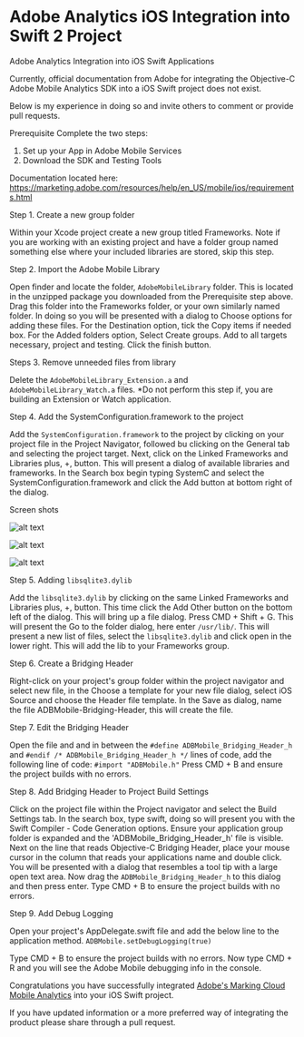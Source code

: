 # Adobe Analytics iOS Integration into Swift 2 Project
Adobe Analytics Integration into iOS Swift Applications

Currently, official documentation from Adobe for integrating the Objective-C Adobe Mobile Analytics SDK into a iOS Swift project does not exist.

Below is my experience in doing so and invite others to comment or provide pull requests.

Prerequisite Complete the two steps:

1. Set up your App in Adobe Mobile Services
2. Download the SDK and Testing Tools

Documentation located here: https://marketing.adobe.com/resources/help/en_US/mobile/ios/requirements.html

Step 1. Create a new group folder

Within your Xcode project create a new group titled Frameworks. Note if you are working with an existing project and have a folder group named something else where your included libraries are stored, skip this step.

Step 2. Import the Adobe Mobile Library

Open finder and locate the folder, `AdobeMobileLibrary` folder. This is located in the unzipped package you downloaded from the Prerequisite step above. Drag this folder into the Frameworks folder, or your own similarly named folder. In doing so you will be presented with a dialog to Choose options for adding these files.  For the Destination option, tick the Copy items if needed box.  For the Added folders option, Select Create groups. Add to all targets necessary, project and testing. Click the finish button.

Steps 3. Remove unneeded files from library

Delete the `AdobeMobileLibrary_Extension.a` and `AdobeMobileLibrary_Watch.a` files. *Do not perform this step if, you are building an Extension or Watch application.

Step 4. Add the SystemConfiguration.framework to the project

Add the `SystemConfiguration.framework` to the project by clicking on your project file in the Project Navigator, followed bu clicking on the General tab and selecting the project target. Next, click on the Linked Frameworks and Libraries plus, +, button.   This will present a dialog of available libraries and frameworks. In the Search box begin typing SystemC and select the SystemConfiguration.framework and click the Add button at bottom right of the dialog.

Screen shots

![alt text](https://dl.dropboxusercontent.com/u/2624610/tutorial-imgs/linking-framework-1.jpg "Screen Shot 1")

![alt text](https://dl.dropboxusercontent.com/u/2624610/tutorial-imgs/linking-framework-2.jpg "Screen Shot 2")

![alt text](https://dl.dropboxusercontent.com/u/2624610/tutorial-imgs/linking-framework-3.jpg "Screen Shot 3")


Step 5. Adding `libsqlite3.dylib`

Add the `libsqlite3.dylib` by clicking on the same Linked Frameworks and Libraries plus, +, button.  This time click the Add Other button on the bottom left of the dialog. This will bring up a file dialog. Press CMD + Shift + G. This will present the Go to the folder dialog, here enter `/usr/lib/`. This will present a new list of files, select the `libsqlite3.dylib` and click open in the lower right. This will add the lib to your Frameworks group.

Step 6. Create a Bridging Header

Right-click on your project's group folder within the project navigator and select new file, in the Choose a template for your new file dialog, select iOS Source and choose the Header file template. In the Save as dialog, name the file ADBMobile-Bridging-Header, this will create the file.

Step 7. Edit the Bridging Header

Open the file and and in between the `#define ADBMobile_Bridging_Header_h` and `#endif /* ADBMobile_Bridging_Header_h */` lines of code, add the following line of code: `#import "ADBMobile.h"`  Press CMD + B and ensure the project builds with no errors.

Step 8. Add Bridging Header to Project Build Settings

Click on the project file within the Project navigator and select the Build Settings tab.  In the search box, type swift, doing so will present you with the Swift Compiler - Code Generation options. Ensure your application group folder is expanded and the 'ADBMobile_Bridging_Header_h' file is visible.  Next on the line that reads Objective-C Bridging Header, place your mouse cursor in the column that reads your applications name and double click. You will be presented with a dialog that resembles a tool tip with a large open text area. Now drag the `ADBMobile_Bridging_Header_h` to this dialog and then press enter. Type CMD + B to ensure the project builds with no errors.

Step 9. Add Debug Logging

Open your project's AppDelegate.swift file and add the below line to the application method.
`ADBMobile.setDebugLogging(true)`

Type CMD + B to ensure the project builds with no errors.  Now type CMD + R and you will see the Adobe Mobile debugging info in the console.

Congratulations you have successfully integrated [Adobe's Marking Cloud Mobile Analytics](https://marketing.adobe.com/resources/help/en_US/mobile/ios/) into your iOS Swift project.

If you have updated information or a more preferred way of integrating the product please share through a pull request.

